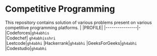# Competitive Programming
This repository contains solution of various problems present on various competitive programming platforms.
| |PROFILE|
|----------------|-
|Codeforces|`gh4abhis`          
|Codechef| `gh4abhisshri`        
|Leetcode|`gh4abhi`
|Hackerrank|`gh4abhi`
|GeeksForGeeks|`gh4abhi`
|Codestudio|`gh4abhi`
